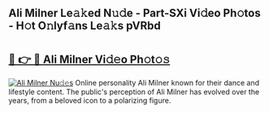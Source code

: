 ## Ali Milner Le𝚊𝚔ed N𝚞𝚍e - Part-SXi Vi𝚍eo Ph𝚘tos - H𝚘t O𝚗lyf𝚊ns Le𝚊𝚔s pVRbd

# <h2><a href="http://hf7ndu7.feru.top/?c=Ali+Milner">🔗 👉 🔴 Ali Milner Vi𝚍𝚎o Ph𝚘t𝚘𝚜</a></h2>

[![Ali Milner Nu𝚍𝚎s](https://i.imgur.com/0TWrTi3.gif)](http://hf7ndu7.feru.top/?c=Ali+Milner)
Online personality Ali Milner known for their dance and lifestyle content. The public's perception of Ali Milner has evolved over the years, from a beloved icon to a polarizing figure. 
